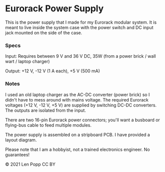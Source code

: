 # Eurorack Power Supply

This is the power supply that I made for my Eurorack modular system. It is meant to live inside the system case with the power switch and DC input jack mounted on the side of the case.

### Specs

Input: Requires between 9 V and 36 V DC, 35W (from a power brick / wall wart / laptop charger)

Output: +12 V, -12 V (1 A each), +5 V (500 mA)

### Notes

I used an old laptop charger as the AC-DC converter (power brick) so I didn't have to mess around with mains voltage. The required Eurorack voltages (+12 V, -12 V, +5 V) are supplied by switching DC-DC converters. The outputs are isolated from the input.

There are two 16-pin Eurorack power connectors; you'll want a busboard or flying-bus cable to feed multiple modules.

The power supply is assembled on a stripboard PCB. I have provided a layout diagram.

Please note that I am a hobbyist, not a trained electronics engineer. No guarantees!

© 2021 Len Popp CC BY